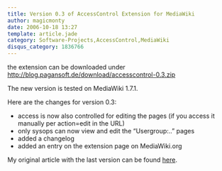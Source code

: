 ```yaml
---
title: Version 0.3 of AccessControl Extension for MediaWiki
author: magicmonty
date: 2006-10-18 13:27
template: article.jade
category: Software-Projects,AccessControl,MediaWiki
disqus_category: 1836766
---
```


the extension can be downloaded under http://blog.pagansoft.de/download/accesscontrol-0.3.zip

<span class="more"></span>

The new version is tested on MediaWiki 1.7.1.

Here are the changes for version 0.3:

* access is now also controlled for editing the pages (if you access it manually per action=edit in the URL)
* only sysops can now view and edit the “Usergroup:..” pages
* added a changelog 
* added an entry on the extension page on MediaWiki.org

My original article with the last version can be found [here](http://blog.pagansoft.de/articles/seitenbasierte-gruppen-zugriffskontrolle-fuer-mediawiki).